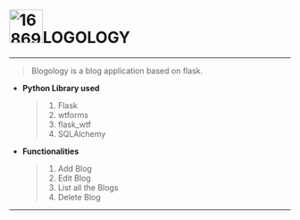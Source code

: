 # [<img src="https://i.ibb.co/Lv2cgbD/168696.png" alt="168696" width="60" height="60"></a>LOGOLOGY](https://blogology.herokuapp.com/view?view=1)
***
> Blogology is a blog application based on flask.

- **Python Library used**
     >1. Flask
     >2. wtforms
     >3. flask_wtf
     >4. SQLAlchemy

- **Functionalities**
    >1. Add Blog
    >2. Edit Blog
    >3. List all the Blogs
    >4. Delete Blog
---